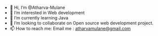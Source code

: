 - 👋 Hi, I’m @Atharva-Mulane
- 👀 I’m interested in Web development 
- 🌱 I’m currently learning Java
- 💞️ I’m looking to collaborate on Open source web development project.
- 📫 How to reach me: Email me : atharvamulane@gmail.com


<!---
Atharva-Mulane/Atharva-Mulane is a ✨ special ✨ repository because its `README.md` (this file) appears on your GitHub profile.
You can click the Preview link to take a look at your changes.
--->
